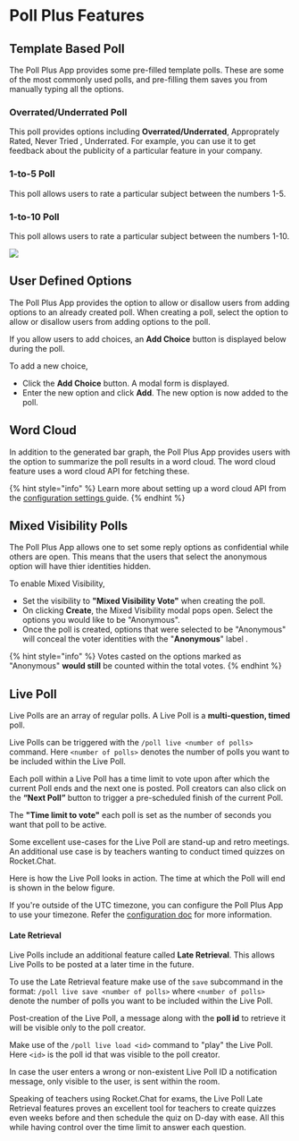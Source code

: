 # Poll Plus Features

## Template Based Poll

The Poll Plus App provides some pre-filled template polls. These are some of the most commonly used polls, and pre-filling them saves you from manually typing all the options.

### Overrated/Underrated Poll

This poll provides options including **Overrated/Underrated**, Approprately Rated, Never Tried , Underrated. For example, you can use it to get feedback about the publicity of a particular feature in your company.

### 1-to-5 Poll

This poll allows users to rate a particular subject between the numbers 1-5.

### 1-to-10 Poll

This poll allows users to rate a particular subject between the numbers 1-10.

![](../../../../.gitbook/assets/poll\_template\_based.gif)

## User Defined Options

The Poll Plus App provides the option to allow or disallow users from adding options to an already created poll. When creating a poll, select the option to allow or disallow users from adding options to the poll.&#x20;

If you allow users to add choices, an **Add Choice** button is displayed below during the poll.&#x20;

To add a new choice,

* Click the **Add Choice** button. A modal form is displayed.&#x20;
* Enter the new option and click **Add**. The new option is now added to the poll.

## Word Cloud

In addition to the generated bar graph, the Poll Plus App provides users with the option to summarize the poll results in a word cloud. The word cloud feature uses a word cloud API for fetching these.&#x20;

{% hint style="info" %}
Learn more about setting up a word cloud API from the [configuration settings  ](./#configuration-settings)guide.
{% endhint %}

## Mixed Visibility Polls

The Poll Plus App allows one to set some reply options as confidential while others are open. This means that the users that select the anonymous option will have thier identities hidden.

To enable Mixed Visibility,&#x20;

* Set the visibility to **"Mixed Visibility Vote"**  when creating the poll.
* On clicking **Create**, the Mixed Visibility modal pops open. Select the options you would like to be "Anonymous".
* Once the poll is created, options that were selected to be "Anonymous" will conceal the voter identities with the "**Anonymous**" label .

{% hint style="info" %}
Votes casted on the options marked as "Anonymous" **would still** be counted within the total votes.
{% endhint %}

## Live Poll

Live Polls are an array of regular polls. A Live Poll is a **multi-question, timed** poll.

Live Polls can be triggered with the `/poll live <number of polls>` command. Here `<number of polls>` denotes the number of polls you want to be included within the Live Poll.

Each poll within a Live Poll has a time limit to vote upon after which the current Poll ends and the next one is posted. Poll creators can also click on the **“Next Poll”** button to trigger a pre-scheduled finish of the current Poll.

The **"Time limit to vote"** each poll is set as the number of seconds you want that poll to be active.

Some excellent use-cases for the Live Poll are stand-up and retro meetings. An additional use case is by teachers wanting to conduct timed quizzes on Rocket.Chat.

Here is how the Live Poll looks in action. The time at which the Poll will end is shown in the below figure.

If you're outside of the UTC timezone, you can configure the Poll Plus App to use your timezone. Refer the [configuration doc](./#configuration-settings) for more information.

#### Late Retrieval

Live Polls include an additional feature called **Late Retrieval**. This allows Live Polls to be posted at a later time in the future.

To use the Late Retrieval feature make use of the `save` subcommand in the format: `/poll live save <number of polls>` where `<number of polls>` denote the number of polls you want to be included within the Live Poll.

Post-creation of the Live Poll, a message along with the **poll id** to retrieve it will be visible only to the poll creator.

Make use of the `/poll live load <id>` command to "play" the Live Poll. Here `<id>` is the poll id that was visible to the poll creator.

In case the user enters a wrong or non-existent Live Poll ID a notification message, only visible to the user, is sent within the room.

Speaking of teachers using Rocket.Chat for exams, the Live Poll Late Retrieval features proves an excellent tool for teachers to create quizzes even weeks before and then schedule the quiz on D-day with ease. All this while having control over the time limit to answer each question.

